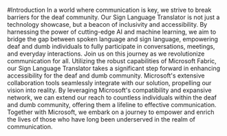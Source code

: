 #Introduction
In a world where communication is key, we strive to break barriers for the deaf community. Our Sign Language Translator is not just a technology showcase, but a beacon of inclusivity and accessibility. By harnessing the power of cutting-edge AI and machine learning, we aim to bridge the gap between spoken language and sign language, empowering deaf and dumb individuals to fully participate in conversations, meetings, and everyday interactions. Join us on this journey as we revolutionize communication for all.
Utilizing the robust capabilities of Microsoft Fabric, our Sign Language Translator takes a significant step forward in enhancing accessibility for the deaf and dumb community. Microsoft's extensive collaboration tools seamlessly integrate with our solution, propelling our vision into reality. By leveraging Microsoft's compatibility and expansive network, we can extend our reach to countless individuals within the deaf and dumb community, offering them a lifeline to effective communication. Together with Microsoft, we embark on a journey to empower and enrich the lives of those who have long been underserved in the realm of communication.

